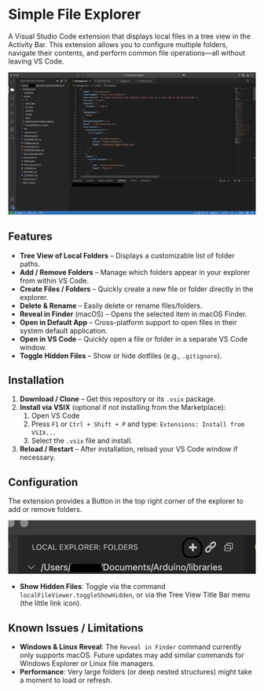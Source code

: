 # Simple File Explorer

A Visual Studio Code extension that displays local files in a tree view in the Activity Bar. This extension allows you to configure multiple folders, navigate their contents, and perform common file operations—all without leaving VS Code.

![preview](screenshot1.jpg)

## Features

- **Tree View of Local Folders** – Displays a customizable list of folder paths.
- **Add / Remove Folders** – Manage which folders appear in your explorer from within VS Code.
- **Create Files / Folders** – Quickly create a new file or folder directly in the explorer.
- **Delete & Rename** – Easily delete or rename files/folders.
- **Reveal in Finder** (macOS) – Opens the selected item in macOS Finder.
- **Open in Default App** – Cross-platform support to open files in their system default application.
- **Open in VS Code** – Quickly open a file or folder in a separate VS Code window.
- **Toggle Hidden Files** – Show or hide dotfiles (e.g., `.gitignore`).

## Installation

1. **Download / Clone** – Get this repository or its `.vsix` package.
2. **Install via VSIX** (optional if not installing from the Marketplace):
   1. Open VS Code
   2. Press `F1` or `Ctrl + Shift + P` and type: `Extensions: Install from VSIX...`
   3. Select the `.vsix` file and install.
3. **Reload / Restart** – After installation, reload your VS Code window if necessary.

## Configuration

The extension provides a Button in the top right corner of the explorer to add or remove folders.

![preview](screenshot2.jpg)

- **Show Hidden Files**: Toggle via the command `localFileViewer.toggleShowHidden`, or via the Tree View Title Bar menu (the little link icon).

## Known Issues / Limitations

- **Windows & Linux Reveal**: The `Reveal in Finder` command currently only supports macOS. Future updates may add similar commands for Windows Explorer or Linux file managers.
- **Performance**: Very large folders (or deep nested structures) might take a moment to load or refresh.
